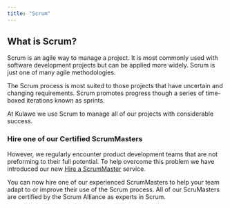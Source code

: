 ```yaml
---
title: "Scrum" 
---
```

## What is Scrum? ##
Scrum is an agile way to manage a project. It is most commonly used with
software development projects but can be applied more widely. Scrum is just one
of many agile methodologies.

The Scrum process is most suited to those projects that have uncertain and
changing requirements. Scrum promotes progress though a series of time-boxed
iterations known as sprints.

At Kulawe we use Scrum to manage all of our projects with considerable success.

### Hire one of our Certified ScrumMasters ###

However, we regularly encounter product development teams that are not
preforming to their full potential. To help overcome this problem we have
introduced our new [Hire a ScrumMaster](/scrum/hire-a-scrummaster/) service.

You can now hire one of our experienced ScrumMasters to help your team adapt to
or improve their use of the Scrum process. All of our ScruMasters are certified by the Scrum Alliance as experts in Scrum.  
